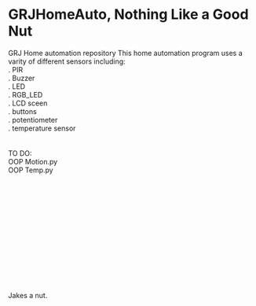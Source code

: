 # GRJHomeAuto, Nothing Like a Good Nut
GRJ Home automation repository
This home automation program uses a varity of different sensors including:
<br />. PIR
<br />. Buzzer
<br />. LED
<br />. RGB_LED
<br />. LCD sceen
<br />. buttons
<br />. potentiometer
<br />. temperature sensor
<br />
<br />
<br /> TO DO:
<br /> OOP Motion.py
<br /> OOP Temp.py
<br />
<br />
<br />
<br />
<br />
<br />
<br />
<br />
<br />
<br />
<br />
<br />
<br />
<br />
<br /> Jakes a nut.
